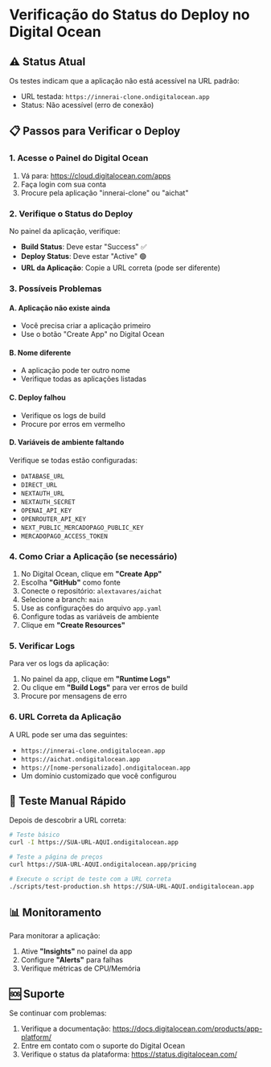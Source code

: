 # Verificação do Status do Deploy no Digital Ocean

## ⚠️ Status Atual

Os testes indicam que a aplicação não está acessível na URL padrão:
- URL testada: `https://innerai-clone.ondigitalocean.app`
- Status: Não acessível (erro de conexão)

## 📋 Passos para Verificar o Deploy

### 1. Acesse o Painel do Digital Ocean

1. Vá para: https://cloud.digitalocean.com/apps
2. Faça login com sua conta
3. Procure pela aplicação "innerai-clone" ou "aichat"

### 2. Verifique o Status do Deploy

No painel da aplicação, verifique:

- **Build Status**: Deve estar "Success" ✅
- **Deploy Status**: Deve estar "Active" 🟢
- **URL da Aplicação**: Copie a URL correta (pode ser diferente)

### 3. Possíveis Problemas

#### A. Aplicação não existe ainda
- Você precisa criar a aplicação primeiro
- Use o botão "Create App" no Digital Ocean

#### B. Nome diferente
- A aplicação pode ter outro nome
- Verifique todas as aplicações listadas

#### C. Deploy falhou
- Verifique os logs de build
- Procure por erros em vermelho

#### D. Variáveis de ambiente faltando
Verifique se todas estão configuradas:
- `DATABASE_URL`
- `DIRECT_URL`
- `NEXTAUTH_URL`
- `NEXTAUTH_SECRET`
- `OPENAI_API_KEY`
- `OPENROUTER_API_KEY`
- `NEXT_PUBLIC_MERCADOPAGO_PUBLIC_KEY`
- `MERCADOPAGO_ACCESS_TOKEN`

### 4. Como Criar a Aplicação (se necessário)

1. No Digital Ocean, clique em **"Create App"**
2. Escolha **"GitHub"** como fonte
3. Conecte o repositório: `alextavares/aichat`
4. Selecione a branch: `main`
5. Use as configurações do arquivo `app.yaml`
6. Configure todas as variáveis de ambiente
7. Clique em **"Create Resources"**

### 5. Verificar Logs

Para ver os logs da aplicação:

1. No painel da app, clique em **"Runtime Logs"**
2. Ou clique em **"Build Logs"** para ver erros de build
3. Procure por mensagens de erro

### 6. URL Correta da Aplicação

A URL pode ser uma das seguintes:
- `https://innerai-clone.ondigitalocean.app`
- `https://aichat.ondigitalocean.app`
- `https://[nome-personalizado].ondigitalocean.app`
- Um domínio customizado que você configurou

## 🧪 Teste Manual Rápido

Depois de descobrir a URL correta:

```bash
# Teste básico
curl -I https://SUA-URL-AQUI.ondigitalocean.app

# Teste a página de preços
curl https://SUA-URL-AQUI.ondigitalocean.app/pricing

# Execute o script de teste com a URL correta
./scripts/test-production.sh https://SUA-URL-AQUI.ondigitalocean.app
```

## 📊 Monitoramento

Para monitorar a aplicação:
1. Ative **"Insights"** no painel da app
2. Configure **"Alerts"** para falhas
3. Verifique métricas de CPU/Memória

## 🆘 Suporte

Se continuar com problemas:
1. Verifique a documentação: https://docs.digitalocean.com/products/app-platform/
2. Entre em contato com o suporte do Digital Ocean
3. Verifique o status da plataforma: https://status.digitalocean.com/